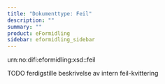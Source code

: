 ```yaml
---
title: "Dokumenttype: Feil"
description: ""
summary: ""
product: eFormidling
sidebar: eformidling_sidebar
---
```


urn:no:difi:eformidling:xsd::feil

TODO ferdigstille beskrivelse av intern feil-kvittering

